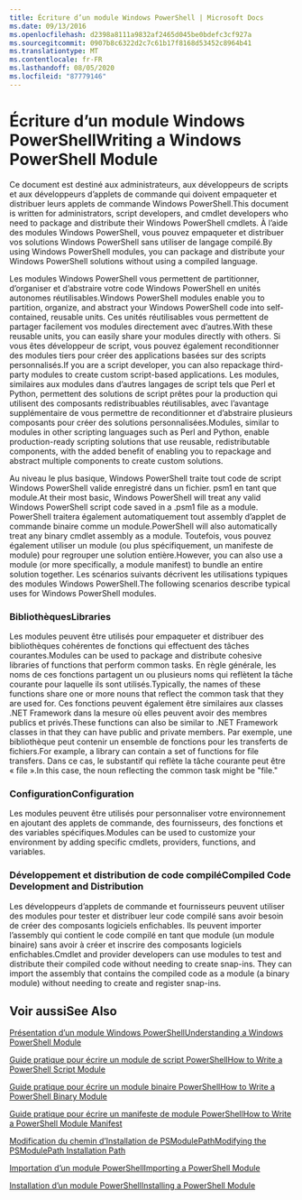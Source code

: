 ```yaml
---
title: Écriture d’un module Windows PowerShell | Microsoft Docs
ms.date: 09/13/2016
ms.openlocfilehash: d2398a8111a9832af2465d045be0bdefc3cf927a
ms.sourcegitcommit: 0907b8c6322d2c7c61b17f8168d53452c8964b41
ms.translationtype: MT
ms.contentlocale: fr-FR
ms.lasthandoff: 08/05/2020
ms.locfileid: "87779146"
---
```

# <a name="writing-a-windows-powershell-module"></a><span data-ttu-id="f803f-102">Écriture d’un module Windows PowerShell</span><span class="sxs-lookup"><span data-stu-id="f803f-102">Writing a Windows PowerShell Module</span></span>

<span data-ttu-id="f803f-103">Ce document est destiné aux administrateurs, aux développeurs de scripts et aux développeurs d’applets de commande qui doivent empaqueter et distribuer leurs applets de commande Windows PowerShell.</span><span class="sxs-lookup"><span data-stu-id="f803f-103">This document is written for administrators, script developers, and cmdlet developers who need to package and distribute their Windows PowerShell cmdlets.</span></span> <span data-ttu-id="f803f-104">À l’aide des modules Windows PowerShell, vous pouvez empaqueter et distribuer vos solutions Windows PowerShell sans utiliser de langage compilé.</span><span class="sxs-lookup"><span data-stu-id="f803f-104">By using Windows PowerShell modules, you can package and distribute your Windows PowerShell solutions without using a compiled language.</span></span>

<span data-ttu-id="f803f-105">Les modules Windows PowerShell vous permettent de partitionner, d’organiser et d’abstraire votre code Windows PowerShell en unités autonomes réutilisables.</span><span class="sxs-lookup"><span data-stu-id="f803f-105">Windows PowerShell modules enable you to partition, organize, and abstract your Windows PowerShell code into self-contained, reusable units.</span></span> <span data-ttu-id="f803f-106">Ces unités réutilisables vous permettent de partager facilement vos modules directement avec d’autres.</span><span class="sxs-lookup"><span data-stu-id="f803f-106">With these reusable units, you can easily share your modules directly with others.</span></span> <span data-ttu-id="f803f-107">Si vous êtes développeur de script, vous pouvez également reconditionner des modules tiers pour créer des applications basées sur des scripts personnalisés.</span><span class="sxs-lookup"><span data-stu-id="f803f-107">If you are a script developer, you can also repackage third-party modules to create custom script-based applications.</span></span> <span data-ttu-id="f803f-108">Les modules, similaires aux modules dans d’autres langages de script tels que Perl et Python, permettent des solutions de script prêtes pour la production qui utilisent des composants redistribuables réutilisables, avec l’avantage supplémentaire de vous permettre de reconditionner et d’abstraire plusieurs composants pour créer des solutions personnalisées.</span><span class="sxs-lookup"><span data-stu-id="f803f-108">Modules, similar to modules in other scripting languages such as Perl and Python, enable production-ready scripting solutions that use reusable, redistributable components, with the added benefit of enabling you to repackage and abstract multiple components to create custom solutions.</span></span>

<span data-ttu-id="f803f-109">Au niveau le plus basique, Windows PowerShell traite tout code de script Windows PowerShell valide enregistré dans un fichier. psm1 en tant que module.</span><span class="sxs-lookup"><span data-stu-id="f803f-109">At their most basic, Windows PowerShell will treat any valid Windows PowerShell script code saved in a .psm1 file as a module.</span></span> <span data-ttu-id="f803f-110">PowerShell traitera également automatiquement tout assembly d’applet de commande binaire comme un module.</span><span class="sxs-lookup"><span data-stu-id="f803f-110">PowerShell will also automatically treat any binary cmdlet assembly as a module.</span></span> <span data-ttu-id="f803f-111">Toutefois, vous pouvez également utiliser un module (ou plus spécifiquement, un manifeste de module) pour regrouper une solution entière.</span><span class="sxs-lookup"><span data-stu-id="f803f-111">However, you can also use a module (or more specifically, a module manifest) to bundle an entire solution together.</span></span> <span data-ttu-id="f803f-112">Les scénarios suivants décrivent les utilisations typiques des modules Windows PowerShell.</span><span class="sxs-lookup"><span data-stu-id="f803f-112">The following scenarios describe typical uses for Windows PowerShell modules.</span></span>

### <a name="libraries"></a><span data-ttu-id="f803f-113">Bibliothèques</span><span class="sxs-lookup"><span data-stu-id="f803f-113">Libraries</span></span>

<span data-ttu-id="f803f-114">Les modules peuvent être utilisés pour empaqueter et distribuer des bibliothèques cohérentes de fonctions qui effectuent des tâches courantes.</span><span class="sxs-lookup"><span data-stu-id="f803f-114">Modules can be used to package and distribute cohesive libraries of functions that perform common tasks.</span></span> <span data-ttu-id="f803f-115">En règle générale, les noms de ces fonctions partagent un ou plusieurs noms qui reflètent la tâche courante pour laquelle ils sont utilisés.</span><span class="sxs-lookup"><span data-stu-id="f803f-115">Typically, the names of these functions share one or more nouns that reflect the common task that they are used for.</span></span> <span data-ttu-id="f803f-116">Ces fonctions peuvent également être similaires aux classes .NET Framework dans la mesure où elles peuvent avoir des membres publics et privés.</span><span class="sxs-lookup"><span data-stu-id="f803f-116">These functions can also be similar to .NET Framework classes in that they can have public and private members.</span></span> <span data-ttu-id="f803f-117">Par exemple, une bibliothèque peut contenir un ensemble de fonctions pour les transferts de fichiers.</span><span class="sxs-lookup"><span data-stu-id="f803f-117">For example, a library can contain a set of functions for file transfers.</span></span> <span data-ttu-id="f803f-118">Dans ce cas, le substantif qui reflète la tâche courante peut être « file ».</span><span class="sxs-lookup"><span data-stu-id="f803f-118">In this case, the noun reflecting the common task might be "file."</span></span>

### <a name="configuration"></a><span data-ttu-id="f803f-119">Configuration</span><span class="sxs-lookup"><span data-stu-id="f803f-119">Configuration</span></span>

<span data-ttu-id="f803f-120">Les modules peuvent être utilisés pour personnaliser votre environnement en ajoutant des applets de commande, des fournisseurs, des fonctions et des variables spécifiques.</span><span class="sxs-lookup"><span data-stu-id="f803f-120">Modules can be used to customize your environment by adding specific cmdlets, providers, functions, and variables.</span></span>

### <a name="compiled-code-development-and-distribution"></a><span data-ttu-id="f803f-121">Développement et distribution de code compilé</span><span class="sxs-lookup"><span data-stu-id="f803f-121">Compiled Code Development and Distribution</span></span>

<span data-ttu-id="f803f-122">Les développeurs d’applets de commande et fournisseurs peuvent utiliser des modules pour tester et distribuer leur code compilé sans avoir besoin de créer des composants logiciels enfichables. Ils peuvent importer l’assembly qui contient le code compilé en tant que module (un module binaire) sans avoir à créer et inscrire des composants logiciels enfichables.</span><span class="sxs-lookup"><span data-stu-id="f803f-122">Cmdlet and provider developers can use modules to test and distribute their compiled code without needing to create snap-ins. They can import the assembly that contains the compiled code as a module (a binary module) without needing to create and register snap-ins.</span></span>

## <a name="see-also"></a><span data-ttu-id="f803f-123">Voir aussi</span><span class="sxs-lookup"><span data-stu-id="f803f-123">See Also</span></span>

[<span data-ttu-id="f803f-124">Présentation d’un module Windows PowerShell</span><span class="sxs-lookup"><span data-stu-id="f803f-124">Understanding a Windows PowerShell Module</span></span>](./understanding-a-windows-powershell-module.md)

[<span data-ttu-id="f803f-125">Guide pratique pour écrire un module de script PowerShell</span><span class="sxs-lookup"><span data-stu-id="f803f-125">How to Write a PowerShell Script Module</span></span>](./how-to-write-a-powershell-script-module.md)

[<span data-ttu-id="f803f-126">Guide pratique pour écrire un module binaire PowerShell</span><span class="sxs-lookup"><span data-stu-id="f803f-126">How to Write a PowerShell Binary Module</span></span>](./how-to-write-a-powershell-binary-module.md)

[<span data-ttu-id="f803f-127">Guide pratique pour écrire un manifeste de module PowerShell</span><span class="sxs-lookup"><span data-stu-id="f803f-127">How to Write a PowerShell Module Manifest</span></span>](how-to-write-a-powershell-module-manifest.md)

[<span data-ttu-id="f803f-128">Modification du chemin d’Installation de PSModulePath</span><span class="sxs-lookup"><span data-stu-id="f803f-128">Modifying the PSModulePath Installation Path</span></span>](./modifying-the-psmodulepath-installation-path.md)

[<span data-ttu-id="f803f-129">Importation d’un module PowerShell</span><span class="sxs-lookup"><span data-stu-id="f803f-129">Importing a PowerShell Module</span></span>](./importing-a-powershell-module.md)

[<span data-ttu-id="f803f-130">Installation d’un module PowerShell</span><span class="sxs-lookup"><span data-stu-id="f803f-130">Installing a PowerShell Module</span></span>](./installing-a-powershell-module.md)
